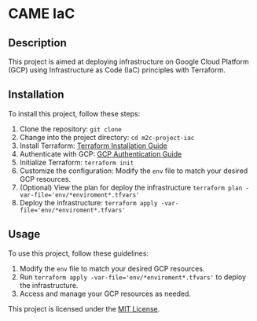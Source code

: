 # CAME IaC

## Description

This project is aimed at deploying infrastructure on Google Cloud Platform (GCP) using Infrastructure as Code (IaC) principles with Terraform.

## Installation

To install this project, follow these steps:

1. Clone the repository: `git clone`
2. Change into the project directory: `cd m2c-project-iac`
3. Install Terraform: [Terraform Installation Guide](https://learn.hashicorp.com/tutorials/terraform/install-cli)
4. Authenticate with GCP: [GCP Authentication Guide](https://cloud.google.com/docs/authentication/getting-started)
5. Initialize Terraform: `terraform init`
6. Customize the configuration: Modify the `env` file to match your desired GCP resources.
7. (Optional) View the plan for deploy the infrastructure `terraform plan -var-file='env/*enviroment*.tfvars'`
8. Deploy the infrastructure: `terraform apply -var-file='env/*enviroment*.tfvars'`

## Usage

To use this project, follow these guidelines:

1. Modify the `env` file to match your desired GCP resources.
2. Run `terraform apply -var-file='env/*enviroment*.tfvars'` to deploy the infrastructure.
3. Access and manage your GCP resources as needed.

This project is licensed under the [MIT License](LICENSE).
